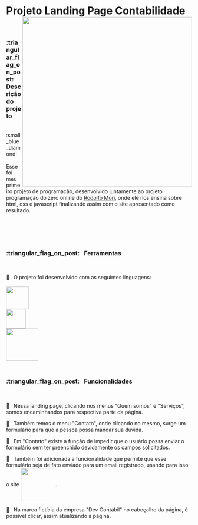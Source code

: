 

# Projeto Landing Page Contabilidade<img align="right" width="460px" src="https://raw.githubusercontent.com/camilaMrt/projeto-programacao-do-zero/68a021f364b625232a1f9e57e3a40440a593aac0/assets/projeto%20programa%C3%A7%C3%A3o%20do%20zero.gif">
<br>
<h3>:triangular_flag_on_post: &ensp;Descrição do projeto</h3><br>

<div align="left">:small_blue_diamond: &emsp;Esse foi meu primeiro projeto de programação, desenvolvido juntamente ao projeto programação  do zero online do <a href="https://github.com/rodolfomori">Rodolfo Mori</a>, onde ele nos ensina sobre html, css e javascript finalizando assim com o site apresentado como resultado.</div>
<br><br><br><br>

##

<h3>:triangular_flag_on_post: &ensp;Ferramentas</h3><br>

:small_blue_diamond: &ensp;O projeto foi desenvolvido com as seguintes linguagens: &emsp;&emsp;
<br><br>
<img width="61" align="center" src="https://img.shields.io/badge/HTML5-E34F26?style=for-the-badge&logo=html5&logoColor=white"><br>
<img width="53" align="center" src="https://img.shields.io/badge/CSS3-1572B6?style=for-the-badge&logo=css3&logoColor=white"><br>
<img width="87" align="center" src="https://img.shields.io/badge/JavaScript-323330?style=for-the-badge&logo=javascript&logoColor=F7DF1E"> 
<br><br>

##

<h3>:triangular_flag_on_post: &ensp;Funcionalidades</h3><br>

:small_blue_diamond: &ensp;Nessa landing page, clicando nos menus "Quem somos" e "Serviços", somos encaminhandos para respectiva parte da página. 

:small_blue_diamond: &ensp;Também temos o menu "Contato", onde clicando no mesmo, surge um formulário para que a pessoa possa mandar sua dúvida. 

:small_blue_diamond: &ensp;Em "Contato" existe a função de impedir que o usuário possa enviar o formulário sem ter preenchido devidamente os campos solicitados. 

:small_blue_diamond: &ensp;Também foi adicionada a funcionalidade que permite que esse formulário seja de fato enviado para um email registrado, usando para isso o site <a href="https://formsubmit.co/?utm_source=formsubmit.co&utm_medium=site%20link&utm_campaign=submission%20page"><img  width="90px" align="center" src="https://formsubmit.co/image/logo.png"></a> .

:small_blue_diamond: &ensp;Na marca fictícia da empresa "Dev Contábil" no cabeçalho da página, é possível clicar, assim atualizando a página.

